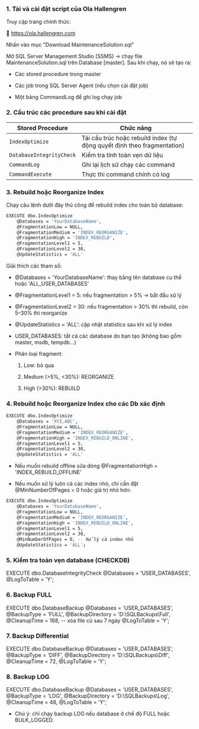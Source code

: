### 1. Tải và cài đặt script của Ola Hallengren

Truy cập trang chính thức:

🔗 https://ola.hallengren.com

Nhấn vào mục "Download MaintenanceSolution.sql"

Mở SQL Server Management Studio (SSMS) → chạy file MaintenanceSolution.sql trên Database [master]. Sau khi chạy, nó sẽ tạo ra:

- Các stored procedure trong master

- Các job trong SQL Server Agent (nếu chọn cài đặt job)

- Một bảng CommandLog để ghi log chạy job

### 2. Cấu trúc các procedure sau khi cài đặt

| Stored Procedure         | Chức năng                                                               |
| ------------------------ | ----------------------------------------------------------------------- |
| `IndexOptimize`          | Tái cấu trúc hoặc rebuild index (tự động quyết định theo fragmentation) |
| `DatabaseIntegrityCheck` | Kiểm tra tính toàn vẹn dữ liệu                                          |
| `CommandLog`             | Ghi lại lịch sử chạy các command                                        |
| `CommandExecute`         | Thực thi command chính có log                                           |

### 3. Rebuild hoặc Reorganize Index

Chạy câu lệnh dưới đây thủ công để rebuild index cho toàn bộ database:

```bash
EXECUTE dbo.IndexOptimize
    @Databases = 'YourDatabaseName',
    @FragmentationLow = NULL,
    @FragmentationMedium = 'INDEX_REORGANIZE',
    @FragmentationHigh = 'INDEX_REBUILD',
    @FragmentationLevel1 = 5,
    @FragmentationLevel2 = 30,
    @UpdateStatistics = 'ALL'
```

Giải thích các tham số:

- @Databases = 'YourDatabaseName': thay bằng tên database cụ thể hoặc 'ALL_USER_DATABASES'

- @FragmentationLevel1 = 5: nếu fragmentation > 5% → bắt đầu xử lý

- @FragmentationLevel2 = 30: nếu fragmentation > 30% thì rebuild, còn 5–30% thì reorganize

- @UpdateStatistics = 'ALL': cập nhật statistics sau khi xử lý index

- USER_DATABASES: tất cả các database do bạn tạo (không bao gồm master, msdb, tempdb…)

- Phân loại fragment:

    1. Low: bỏ qua

    2. Medium (>5%, <30%): REORGANIZE

    3. High (>30%): REBUILD

### 4. Rebuild hoặc Reorganize Index cho các Db xác định

```bash
EXECUTE dbo.IndexOptimize
    @Databases = 'XYZ,ABC',
    @FragmentationLow = NULL,
    @FragmentationMedium = 'INDEX_REORGANIZE',
    @FragmentationHigh = 'INDEX_REBUILD_ONLINE',
    @FragmentationLevel1 = 5,
    @FragmentationLevel2 = 30,
    @UpdateStatistics = 'ALL'
```

- Nếu muốn rebuild offline sửa dòng @FragmentationHigh = 'INDEX_REBUILD_OFFLINE'

- Nếu muốn xử lý luôn cả các index nhỏ, chỉ cần đặt @MinNumberOfPages = 0 hoặc giá trị nhỏ hơn:

```bash
EXECUTE dbo.IndexOptimize
    @Databases = 'YourDatabaseName',
    @FragmentationLow = NULL,
    @FragmentationMedium = 'INDEX_REORGANIZE',
    @FragmentationHigh = 'INDEX_REBUILD_ONLINE',
    @FragmentationLevel1 = 5,
    @FragmentationLevel2 = 30,
    @MinNumberOfPages = 0, -- Xử lý cả index nhỏ
    @UpdateStatistics = 'ALL';
```

### 5. Kiểm tra toàn vẹn database (CHECKDB)

EXECUTE dbo.DatabaseIntegrityCheck
@Databases = 'USER_DATABASES',
@LogToTable = 'Y';


### 6. Backup FULL

EXECUTE dbo.DatabaseBackup
@Databases = 'USER_DATABASES',
@BackupType = 'FULL',
@BackupDirectory = 'D:\SQLBackups\Full',
@CleanupTime = 168,  -- xóa file cũ sau 7 ngày
@LogToTable = 'Y';


### 7. Backup Differential

EXECUTE dbo.DatabaseBackup
@Databases = 'USER_DATABASES',
@BackupType = 'DIFF',
@BackupDirectory = 'D:\SQLBackups\Diff',
@CleanupTime = 72,
@LogToTable = 'Y';


### 8. Backup LOG

EXECUTE dbo.DatabaseBackup
@Databases = 'USER_DATABASES',
@BackupType = 'LOG',
@BackupDirectory = 'D:\SQLBackups\Log',
@CleanupTime = 48,
@LogToTable = 'Y';

- Chú ý: chỉ chạy backup LOG nếu database ở chế độ FULL hoặc BULK_LOGGED.

